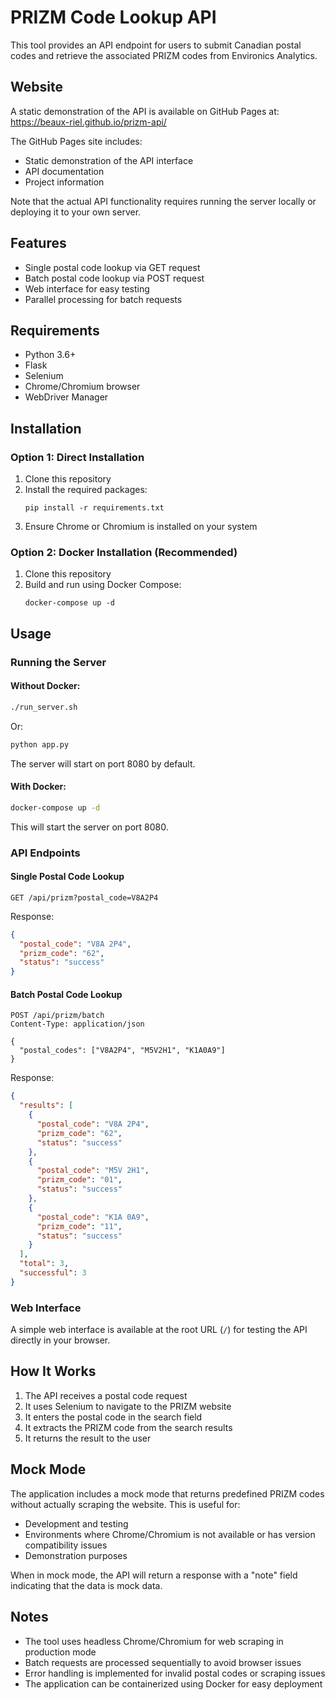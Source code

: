 # PRIZM Code Lookup API

This tool provides an API endpoint for users to submit Canadian postal codes and retrieve the associated PRIZM codes from Environics Analytics.

## Website

A static demonstration of the API is available on GitHub Pages at:
https://beaux-riel.github.io/prizm-api/

The GitHub Pages site includes:
- Static demonstration of the API interface
- API documentation
- Project information

Note that the actual API functionality requires running the server locally or deploying it to your own server.

## Features

- Single postal code lookup via GET request
- Batch postal code lookup via POST request
- Web interface for easy testing
- Parallel processing for batch requests

## Requirements

- Python 3.6+
- Flask
- Selenium
- Chrome/Chromium browser
- WebDriver Manager

## Installation

### Option 1: Direct Installation

1. Clone this repository
2. Install the required packages:
   ```
   pip install -r requirements.txt
   ```
3. Ensure Chrome or Chromium is installed on your system

### Option 2: Docker Installation (Recommended)

1. Clone this repository
2. Build and run using Docker Compose:
   ```
   docker-compose up -d
   ```

## Usage

### Running the Server

#### Without Docker:

```bash
./run_server.sh
```

Or:

```bash
python app.py
```

The server will start on port 8080 by default.

#### With Docker:

```bash
docker-compose up -d
```

This will start the server on port 8080.

### API Endpoints

#### Single Postal Code Lookup

```
GET /api/prizm?postal_code=V8A2P4
```

Response:
```json
{
  "postal_code": "V8A 2P4",
  "prizm_code": "62",
  "status": "success"
}
```

#### Batch Postal Code Lookup

```
POST /api/prizm/batch
Content-Type: application/json

{
  "postal_codes": ["V8A2P4", "M5V2H1", "K1A0A9"]
}
```

Response:
```json
{
  "results": [
    {
      "postal_code": "V8A 2P4",
      "prizm_code": "62",
      "status": "success"
    },
    {
      "postal_code": "M5V 2H1",
      "prizm_code": "01",
      "status": "success"
    },
    {
      "postal_code": "K1A 0A9",
      "prizm_code": "11",
      "status": "success"
    }
  ],
  "total": 3,
  "successful": 3
}
```

### Web Interface

A simple web interface is available at the root URL (`/`) for testing the API directly in your browser.

## How It Works

1. The API receives a postal code request
2. It uses Selenium to navigate to the PRIZM website
3. It enters the postal code in the search field
4. It extracts the PRIZM code from the search results
5. It returns the result to the user

## Mock Mode

The application includes a mock mode that returns predefined PRIZM codes without actually scraping the website. This is useful for:

- Development and testing
- Environments where Chrome/Chromium is not available or has version compatibility issues
- Demonstration purposes

When in mock mode, the API will return a response with a "note" field indicating that the data is mock data.

## Notes

- The tool uses headless Chrome/Chromium for web scraping in production mode
- Batch requests are processed sequentially to avoid browser issues
- Error handling is implemented for invalid postal codes or scraping issues
- The application can be containerized using Docker for easy deployment